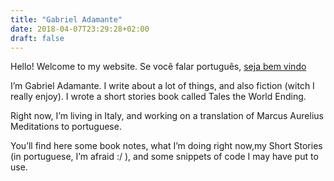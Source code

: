 ```yaml
---
title: "Gabriel Adamante"
date: 2018-04-07T23:29:28+02:00
draft: false
---
```


Hello! Welcome to my website. Se você falar português, [seja bem vindo](/ "seja bem vindo.")

I’m Gabriel Adamante. I write about a lot of things, and also fiction (witch I really enjoy). I wrote a short stories book called Tales the World Ending. 

Right now, I’m living in Italy, and working on a translation of Marcus Aurelius Meditations to portuguese. 

You’ll find here some book notes, what I’m doing right now,my Short Stories (in portuguese, I’m afraid :/ ), and some snippets of code I may have put to use.